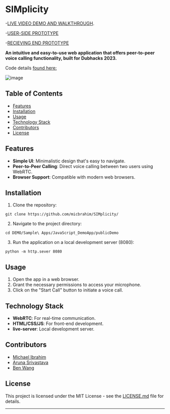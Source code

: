 # **SIMplicity**

-[LIVE VIDEO DEMO AND WALKTHROUGH](https://vimeo.com/874559746).


-[USER-SIDE PROTOTYPE](https://www.figma.com/proto/cVcR6wBthTQO3cnI5ZLme9/Untitled?page-id=0%3A1&type=design&node-id=1-2&viewport=160%2C529%2C0.29&t=QlbCbNUPNDBPxhWB-1&scaling=scale-down&starting-point-node-id=1%3A2&mode=design)

-[RECIEVING END PROTOTYPE](https://www.figma.com/proto/cVcR6wBthTQO3cnI5ZLme9/Untitled?page-id=0%3A1&type=design&node-id=11-9911&viewport=160%2C529%2C0.29&t=QlbCbNUPNDBPxhWB-1&scaling=scale-down&starting-point-node-id=11%3A9911&show-proto-sidebar=1&mode=design)

**An intuitive and easy-to-use web application that offers peer-to-peer voice calling functionality, built for Dubhacks 2023.**

Code details [found here:](DEMO/Sample%20Apps/JavaScript_DemoApp/publicDEMO)

![image](https://github.com/micbrahim/SIMplicity/assets/82174933/0b889e04-8e14-4aeb-8850-3f4e09e5240a)




## Table of Contents
- [Features](#features)
- [Installation](#installation)
- [Usage](#usage)
- [Technology Stack](#technology-stack)
- [Contributors](#contributors)
- [License](#license)

## Features
- **Simple UI**: Minimalistic design that's easy to navigate.
- **Peer-to-Peer Calling**: Direct voice calling between two users using WebRTC.
- **Browser Support**: Compatible with modern web browsers.

## Installation
1. Clone the repository:
```
git clone https://github.com/micbrahim/SIMplicity/
```

2. Navigate to the project directory:
```
cd DEMO/Sample\ Apps/JavaScript_DemoApp/publicDemo
```

3. Run the application on a local development server (8080):
```
python -m http.sever 8080
```

## Usage
1. Open the app in a web browser.
2. Grant the necessary permissions to access your microphone.
3. Click on the "Start Call" button to initiate a voice call.

## Technology Stack
- **WebRTC**: For real-time communication.
- **HTML/CSS/JS**: For front-end development.
- **live-server**: Local development server.

## Contributors
- [Michael Ibrahim](https://github.com/micbrahim)
- [Aruna Srivastava](https://github.com/arunasrivastava)
- [Ben Wang](https://github.com/benwang33)

## License
This project is licensed under the MIT License - see the [LICENSE.md](LICENSE.md) file for details.

---
